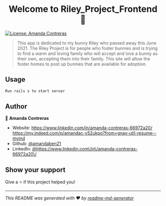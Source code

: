 <h1 align="center">Welcome to Riley_Project_Frontend 👋</h1>
<p>
  <a href="#" target="_blank">
    <img alt="License: Amanda Contreras" src="https://img.shields.io/badge/License-Amanda Contreras-yellow.svg" />
  </a>
</p>

> This app is dedicated to my bunny Riley who passed away this June 2021. The Riley Project is for people who foster bunnies and is trying to find a warm and loving family who will accept and love a bunny as their own, accepting them into their family. This site will allow the foster homes to post up bunnies that are available for adoption.

## Usage

```sh
Run rails s to start server
```

## Author

👤 **Amanda Contreras**

* Website: https://www.linkedin.com/in/amanda-contreras-66972a20/   https://my.indeed.com/p/amandac-y52ukpo?from=gnav-util-resume--myind
* Github: [@amandaben21](https://github.com/amandaben21)
* LinkedIn: [@https:\/\/www.linkedin.com\/in\/amanda-contreras-66972a20\/ ](https://linkedin.com/in/https:\/\/www.linkedin.com\/in\/amanda-contreras-66972a20\/ )

## Show your support

Give a ⭐️ if this project helped you!

***
_This README was generated with ❤️ by [readme-md-generator](https://github.com/kefranabg/readme-md-generator)_
